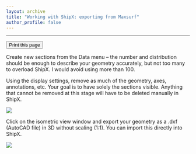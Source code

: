 ```yaml
---
layout: archive
title: "Working with ShipX: exporting from Maxsurf"
author_profile: false
---
```

---

<div class="text-right">
<input type="button" value="Print this page" onClick="window.print()">
</div>


Create new sections from the Data menu – the number and distribution should be enough to describe your geometry accurately, but not too many to overload ShipX. I would avoid using more than 100.

Using the display settings, remove as much of the geometry, axes, annotations, etc. Your goal is to have solely the sections visible. Anything that cannot be removed at this stage will have to be deleted manually in ShipX.

![](https://momchil-terziev.github.io/files/clip_image002.jpg)

Click on the isometric view window and export your geometry as a .dxf (AutoCAD file) in 3D without scaling (1:1). You can import this directly into ShipX.

 ![](https://momchil-terziev.github.io/files/clip_image004.jpg)
 
 
